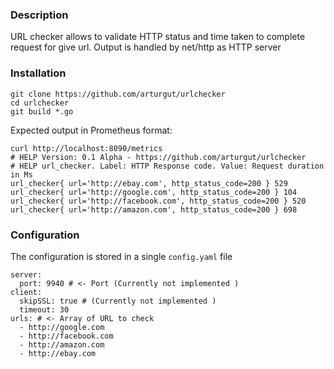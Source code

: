### Description
URL checker allows to validate HTTP status and time taken to complete request for give url. Output is handled by net/http as HTTP server

### Installation 
```
git clone https://github.com/arturgut/urlchecker
cd urlchecker
git build *.go
```

Expected output in Prometheus format:
```
curl http://localhost:8090/metrics
# HELP Version: 0.1 Alpha - https://github.com/arturgut/urlchecker
# HELP url_checker. Label: HTTP Response code. Value: Request duration in Ms
url_checker{ url='http://ebay.com', http_status_code=200 } 529
url_checker{ url='http://google.com', http_status_code=200 } 104
url_checker{ url='http://facebook.com', http_status_code=200 } 520
url_checker{ url='http://amazon.com', http_status_code=200 } 698
```


### Configuration 
The configuration is stored in a single `config.yaml` file
```
server: 
  port: 9940 # <- Port (Currently not implemented )
client: 
  skipSSL: true # (Currently not implemented )
  timeout: 30
urls: # <- Array of URL to check
  - http://google.com
  - http://facebook.com
  - http://amazon.com
  - http://ebay.com
```